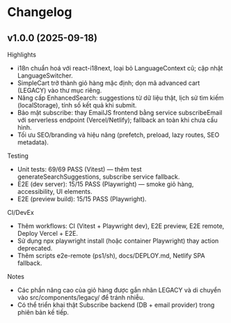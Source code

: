 # Changelog

## v1.0.0 (2025-09-18)

Highlights
- i18n chuẩn hoá với react-i18next, loại bỏ LanguageContext cũ; cập nhật LanguageSwitcher.
- SimpleCart trở thành giỏ hàng mặc định; dọn mã advanced cart (LEGACY) vào thư mục riêng.
- Nâng cấp EnhancedSearch: suggestions từ dữ liệu thật, lịch sử tìm kiếm (localStorage), tính số kết quả khi submit.
- Bảo mật subscribe: thay EmailJS frontend bằng service subscribeEmail với serverless endpoint (Vercel/Netlify); fallback an toàn khi chưa cấu hình.
- Tối ưu SEO/branding và hiệu năng (prefetch, preload, lazy routes, SEO metadata).

Testing
- Unit tests: 69/69 PASS (Vitest) — thêm test generateSearchSuggestions, subscribe service fallback.
- E2E (dev server): 15/15 PASS (Playwright) — smoke giỏ hàng, accessibility, UI elements.
- E2E (preview build): 15/15 PASS (Playwright).

CI/DevEx
- Thêm workflows: CI (Vitest + Playwright dev), E2E preview, E2E remote, Deploy Vercel + E2E.
- Sử dụng npx playwright install (hoặc container Playwright) thay action deprecated.
- Thêm scripts e2e-remote (ps1/sh), docs/DEPLOY.md, Netlify SPA fallback.

Notes
- Các phần nâng cao của giỏ hàng được gắn nhãn LEGACY và di chuyển vào src/components/legacy/ để tránh nhiễu.
- Có thể triển khai thật Subscribe backend (DB + email provider) trong phiên bản kế tiếp.

